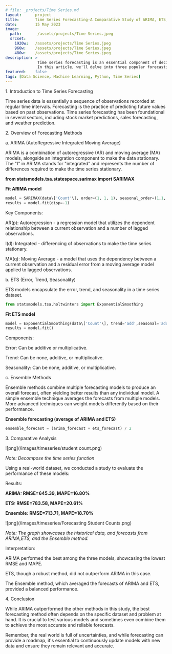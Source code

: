 ```yaml
---
# file: _projects/Time Series.md
layout:      project
title:       Time Series Forecasting-A Comparative Study of ARIMA, ETS, and Ensemble Methods
date:        15 May 2023
image:
  path:       /assets/projects/Time Series.jpeg
  srcset:
    1920w:   /assets/projects/Time Series.jpeg
    960w:    /assets/projects/Time Series.jpeg
    480w:    /assets/projects/Time Series.jpeg
description: >
              Time series forecasting is an essential component of decision making processes in various domains, ranging from finance and economics to healthcare and energy. 
              In this article, we'll delve into three popular forecasting techniques ARIMA, ETS, and Ensemble methods and evaluate their performance on a real world dataset.
featured:    false
tags: [Data Science, Machine Learning, Python, Time Series]
---
```

1\. Introduction to Time Series Forecasting

Time series data is essentially a sequence of observations recorded at
regular time intervals. Forecasting is the practice of predicting future
values based on past observations. Time series forecasting has been
foundational in several sectors, including stock market predictions,
sales forecasting, and weather prediction.

2\. Overview of Forecasting Methods

a\. ARIMA (AutoRegressive Integrated Moving Average)

ARIMA is a combination of autoregressive (AR) and moving average (MA)
models, alongside an integration component to make the data stationary.
The "I" in ARIMA stands for "integrated" and represents the number of
differences required to make the time series stationary.

**from statsmodels.tsa.statespace.sarimax import SARIMAX**

**Fit ARIMA model**

```Python 
model = SARIMAX(data\['Count'\], order=(1, 1, 1), seasonal_order=(1,1, 1, 2))
results = model.fit(disp=-1)
```
Key Components:

AR(p): Autoregression - a regression model that utilizes the dependent
relationship between a current observation and a number of lagged
observations.

I(d): Integrated - differencing of observations to make the time series
stationary.

MA(q): Moving Average - a model that uses the dependency between a
current observation and a residual error from a moving average model
applied to lagged observations.

b\. ETS (Error, Trend, Seasonality)

ETS models encapsulate the error, trend, and seasonality in a time
series dataset.

```Python
from statsmodels.tsa.holtwinters import ExponentialSmoothing
```
**Fit ETS model**

```Python
model = ExponentialSmoothing(data\['Count'\], trend='add',seasonal='add', seasonal_periods=12)
results = model.fit()
```
Components:

Error: Can be additive or multiplicative.

Trend: Can be none, additive, or multiplicative.

Seasonality: Can be none, additive, or multiplicative.

c\. Ensemble Methods

Ensemble methods combine multiple forecasting models to produce an
overall forecast, often yielding better results than any individual
model. A simple ensemble technique averages the forecasts from multiple
models. More advanced techniques can weight models differently based on
their performance.

**Ensemble forecasting (average of ARIMA and ETS)**

```Python
ensemble_forecast = (arima_forecast + ets_forecast) / 2
```

3\. Comparative Analysis

![png](/images/timeseries/student count.png)

*Note: Decompose the time series function*

Using a real-world dataset, we conducted a study to evaluate the performance of these models:

Results:

**ARIMA: RMSE=645.39, MAPE=16.80%**

**ETS: RMSE=783.58, MAPE=20.61%**

**Ensemble: RMSE=713.71, MAPE=18.70%**

![png](/images/timeseries/Forecasting Student Counts.png)

*Note: The graph showcases the historical data, and forecasts from ARIMA,ETS, and the Ensemble method.*

Interpretation:

ARIMA performed the best among the three models, showcasing the lowest
RMSE and MAPE.

ETS, though a robust method, did not outperform ARIMA in this case.

The Ensemble method, which averaged the forecasts of ARIMA and ETS,
provided a balanced performance.

4\. Conclusion

While ARIMA outperformed the other methods in this study, the best
forecasting method often depends on the specific dataset and problem at
hand. It is crucial to test various models and sometimes even combine
them to achieve the most accurate and reliable forecasts.

Remember, the real world is full of uncertainties, and while forecasting
can provide a roadmap, it's essential to continuously update models with
new data and ensure they remain relevant and accurate.
